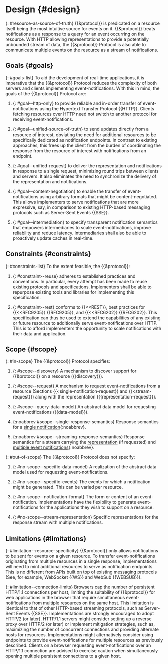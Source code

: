 # Design {#design}

{: #resource-as-source-of-truth}
{{&protocol}} is predicated on a resource itself being the most intuitive source for events on it. {{&protocol}} treats notifications as a response to a query for an event occurring on the resource. With HTTP allowing representations to provide a potentially unbounded stream of data, the {{&protocol}} Protocol is also able to communicate multiple events on the resource as a stream of notifications.

## Goals {#goals}

{: #goals-list}
To aid the development of real-time applications, it is imperative that the {{&protocol}} Protocol reduces the complexity of both servers and clients implementing event-notifications. With this in mind, the goals of the {{&protocol}} Protocol are:

1. {: #goal--http-only}
to provide reliable and in-order transfer of event-notifications using the Hypertext Transfer Protocol {{HTTP}}. Clients fetching resources over HTTP need not switch to another protocol for receiving event-notifications.

1. {: #goal--unified-source-of-truth}
to send updates directly from a resource of interest, obviating the need for additional resources to be specifically dedicated as notification endpoints. In contrast to existing approaches, this frees up the client from the burden of coordinating the response from the resource of interest with notifications from an endpoint.

1. {: #goal--unified-request}
to deliver the representation and notifications in response to a single request, minimizing round trips between clients and servers. It also eliminates the need to synchronize the delivery of the representation and notifications.

1. {: #goal--content-negotiation}
to enable the transfer of event-notifications using arbitrary formats that might be content-negotiated. This allows implementers to serve notifications that are more expressive, say, in comparison to existing HTTP-based messaging protocols such as Server-Sent Events {{SSE}}.

1. {: #goal--intermediation}
to specify transparent notification semantics that empowers intermediaries to scale event-notifications, improve reliability and reduce latency. Intermediaries shall also be able to proactively update caches in real-time.

## Constraints {#constraints}

{: #constraints-list}
To the extent feasible, the {{&protocol}}:

1. {: #constraint--reuse}
adheres to established practices and conventions. In particular, every attempt has been made to reuse existing protocols and specifications. Implementers shall be able to repurpose existing tools and libraries for implementing this specification.

1. {: #constraint--rest}
conforms to {{<<REST}}, best practices for {{<<RFC9205}} {{RFC9205}}, and {{<<RFC6202}} {{RFC6202}}. This specification can thus be used to extend the capabilities of any existing or future resource to additionally serve event-notifications over HTTP. This is to afford implementers the opportunity to scale notifications with their data and application.
<!--
  See my original comment on the solid/specification Gitter channel on 24 April 2020
  https://matrix.to/#/!PlIOdBsCTDRSCxsTGA:gitter.im/$VgCcuq2HbpLKJvxIw4witAUOsqcdhC98glgzqVI1WOY
-->

## Scope {#scope}

{: #in-scope}
The {{&protocol}} Protocol specifies:

1. {: #scope--discovery}
A mechanism to discover support for {{&protocol}} on a resource ({{discovery}}).

1. {: #scope--request}
A mechanism to request event-notifications from a resource (Sections {{<single-notification-request}} and {{<stream-request}}) along with the representation ({{representation-request}}).

1. {: #scope--query-data-model}
An abstract data model for requesting event-notifications ({{data-model}}).

1. {:noabbrev #scope--single-response-semantics}
Response semantics for a [single notification](#single-notification-response){:noabbrev}.

1. {:noabbrev #scope--streaming-response-semantics}
Response semantics for a stream carrying the [representation](#representation-response) (if requested) and [multiple event notifications](#stream-response){:noabbrev}.


{: #out-of-scope}
The {{&protocol}} Protocol does not specify:

1. {: #no-scope--specific-data-model}
A realization of the abstract data model used for requesting event-notifications.

1. {: #no-scope--specific-events}
The events for which a notification might be generated. This can be varied per resource.

1. {: #no-scope--notification-format}
The form or content of an event-notification. Implementations have the flexibility to generate event-notifications for the applications they wish to support on a resource.

1. {: #no-scope--stream-representation}
Specific representations for the response stream with multiple notifications.

## Limitations {#limitations}

{: #limitation--resource-specificity}
{{&protocol}} only allows notifications to be sent for events on a given resource. To transfer event-notifications originating from multiple resources in a single response, implementations will need to mint additional resources to serve as notification endpoints. This is no different from APIs built on top of existing messaging protocols (See, for example, WebSocket {{WS}} and WebSub {{WEBSUB}}).

{: #limitation--connection-limits}
Browsers cap the number of persistent HTTP/1.1 connections per host, limiting the suitability of {{&protocol}} for web applications in the browser that require simultaneous event-notifications from multiple resources on the same host. This limitation is identical to that of other HTTP-based streaming protocols, such as Server-Sent Events {{SSE}}. Implementations are strongly encouraged to adopt HTTP/2 (or later). HTTP/1.1 servers might consider setting up a reverse proxy over HTTP/2 (or later) or implement mitigation strategies, such as, maximizing the number of concurrent connections and providing alternate hosts for resources. Implementations might alternatively consider using endpoints to provide event-notifications for multiple resources as previously described. Clients on a browser requesting event-notifications over an HTTP/1.1 connection are advised to exercise caution when simultaneously opening multiple persistent connections to a given host.
